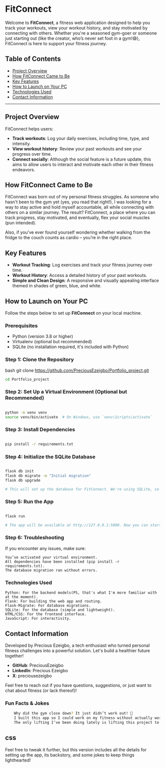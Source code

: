 # FitConnect

Welcome to **FitConnect**, a fitness web application designed to help you track your workouts, view your workout history, and stay motivated by connecting with others. Whether you're a seasoned gym-goer or someone just starting out (like the creator, who’s never set foot in a gym!😅), FitConnect is here to support your fitness journey.


## Table of Contents

- [Project Overview](#project-overview)
- [How FitConnect Came to Be](#how-fitconnect-came-to-be)
- [Key Features](#key-features)
- [How to Launch on Your PC](#how-to-launch-on-your-pc)
- [Technologies Used](#technologies-used)
- [Contact Information](#contact-information)

---

## Project Overview

FitConnect helps users:
- **Track workouts**: Log your daily exercises, including time, type, and intensity.
- **View workout history**: Review your past workouts and see your progress over time.
- **Connect socially**: Although the social feature is a future update, this aims to allow users to interact and motivate each other in their fitness endeavors.

## How FitConnect Came to Be

FitConnect was born out of my personal fitness struggles. As someone who hasn't been to the gym yet (yes, you read that right!), I was looking for a way to stay active and hold myself accountable, all while connecting with others on a similar journey. The result? FitConnect, a place where you can track progress, stay motivated, and eventually, flex your social muscles (pun intended).

Also, if you've ever found yourself wondering whether walking from the fridge to the couch counts as cardio – you’re in the right place.

## Key Features

- **Workout Tracking**: Log exercises and track your fitness journey over time.
- **Workout History**: Access a detailed history of your past workouts.
- **Simple and Clean Design**: A responsive and visually appealing interface themed in shades of green, blue, and white.

## How to Launch on Your PC

Follow the steps below to set up **FitConnect** on your local machine.

### Prerequisites
- Python (version 3.8 or higher)
- Virtualenv (optional but recommended)
- SQLite (no installation required, it's included with Python)

### Step 1: Clone the Repository

bash
git clone https://github.com/PreciousEzeigbo/Portfolio_project.git
```bash
cd Portfolio_project
```
### Step 2: Set Up a Virtual Environment (Optional but Recommended)
```bash

python -m venv venv
source venv/bin/activate  # On Windows, use `venv\Scripts\activate`
```
### Step 3: Install Dependencies

```bash

pip install -r requirements.txt
```
### Step 4: Initialize the SQLite Database

```bash

flask db init
flask db migrate -m "Initial migration"
flask db upgrade

# This will set up the database for FitConnect. We're using SQLite, so you don't need any additional setup.
```
### Step 5: Run the App

```bash

flask run

# The app will be available at http://127.0.0.1:5000. Now you can start tracking your workouts!
```
### Step 6: Troubleshooting

If you encounter any issues, make sure:

    You’ve activated your virtual environment.
    All dependencies have been installed (pip install -r requirements.txt).
    The database migration ran without errors.

### Technologies Used

    Python: For the backend models(PS, that's what I'm more familiar with at the moment). 
    Flask: For building the web app and routing.
    Flask-Migrate: For database migrations.
    SQLite: For the database (simple and lightweight).
    HTML/CSS: For the frontend interface.
    JavaScript: For interactivity.

## Contact Information

Developed by Precious Ezeigbo, a tech enthusiast who turned personal fitness challenges into a powerful solution. Let's build a healthier future together!
- **GitHub**: PreciousEzeigbo
- **LinkedIn**: Precious Ezeigbo
- **X**: preciousezeigbo

Feel free to reach out if you have questions, suggestions, or just want to chat about fitness (or lack thereof)!

### Fun Facts & Jokes
```bash
    Why did the gym close down? It just didn’t work out! 💪
    I built this app so I could work on my fitness without actually working on my fitness. 😅
    The only lifting I’ve been doing lately is lifting this project to GitHub.
````
## css


Feel free to tweak it further, but this version includes all the details for setting up the app, its backstory, and some jokes to keep things lighthearted!
